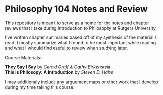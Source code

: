# Philosophy 104 Notes and Review
This repository is mean't to serve as a home for the notes and chapter reviews that I take during Introduction to Philosophy at Rutgers University.

I've written chapter summaries based off of my synthesis of the material I read. I mostly summarize what I found to be most important while reading and what I whould find useful to review when studying later.

Course Materials:

   **They Say I Say** by *Gerald Graff & Cathy Birkenstein*   
   **This is Philosopy: A Introduction** by *Steven D. Hales*

I may additionaly include any arguement maps or other work that I develop during my time taking this course.
